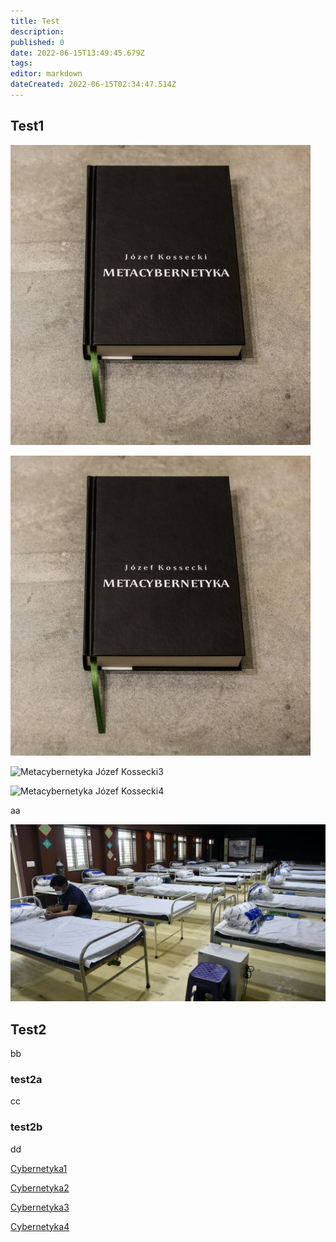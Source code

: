 ```yaml
---
title: Test
description: 
published: 0
date: 2022-06-15T13:49:45.679Z
tags: 
editor: markdown
dateCreated: 2022-06-15T02:34:47.514Z
---
```


## Test1

![Metacybernetyka Józef Kossecki1](/images/metacybernetyka-jozef-kossecki_115_480-1.jpg)

![Metacybernetyka Józef Kossecki2](images/metacybernetyka-jozef-kossecki_115_480-1.jpg)

![Metacybernetyka Józef Kossecki3](/images/metacybernetyka-jozef-kossecki_115_480-1)

![Metacybernetyka Józef Kossecki4](images/metacybernetyka-jozef-kossecki_115_480-1)

aa

![Szpital](/images/20220614_221221_szpital.jpg)

## Test2

bb

### test2a

cc

### test2b

dd

[Cybernetyka1](/Cybernetyka.md)

[Cybernetyka2](Cybernetyka.md)

[Cybernetyka3](/Cybernetyka)

[Cybernetyka4](Cybernetyka)
